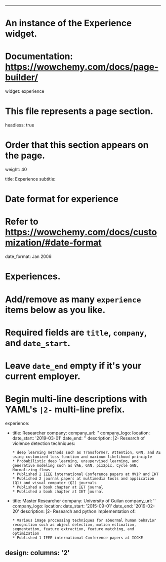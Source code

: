  ---
# An instance of the Experience widget.
# Documentation: https://wowchemy.com/docs/page-builder/
widget: experience

# This file represents a page section.
headless: true

# Order that this section appears on the page.
weight: 40

title: Experience
subtitle:

# Date format for experience
#   Refer to https://wowchemy.com/docs/customization/#date-format
date_format: Jan 2006

# Experiences.
#   Add/remove as many `experience` items below as you like.
#   Required fields are `title`, `company`, and `date_start`.
#   Leave `date_end` empty if it's your current employer.
#   Begin multi-line descriptions with YAML's `|2-` multi-line prefix.
experience:
  - title: Researcher
    company: 
    company_url: ''
    company_logo: 
    location: 
    date_start: '2019-03-01'
    date_end: ''
    description: |2-
        Research of violence detection techniques:
        
        * deep learning methods such as Transformer, Attention, GNN, and AE using customized loss function and maximum likelihood principle
        * Probabilistic deep learning, unsupervised learning, and generative modeling such as VAE, GAN, pix2pix, Cycle GAN, Normalizing flows
        * Published 2 IEEE international Conference papers at MVIP and IKT
        * Published 2 journal papers at multimedia tools and application (Q1) and visual computer (Q2) journals
        * Published a book chapter at IET journal
        * Published a book chapter at IET journal

  - title: Master Researcher
    company: University of Guilan
    company_url: ''
    company_logo: 
    location: 
    date_start: '2015-09-01'
    date_end: '2019-02-20'
    description: |2-
        Research and python implementation of:

        * Various image processing techniques for abnormal human behavior recognition such as object detection, motion estimation, segmentation, feature extraction, feature matching, and optimization
        * Published 1 IEEE international Conference papers at ICCKE


design:
  columns: '2'
---